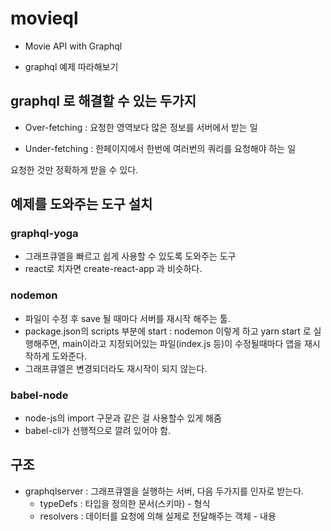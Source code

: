 # movieql

- Movie API with Graphql

- graphql 예제 따라해보기



## graphql 로 해결할 수 있는 두가지

- Over-fetching : 요청한 영역보다 많은 정보를 서버에서 받는 일

- Under-fetching : 한페이지에서 한번에 여러번의 쿼리를 요청해야 하는 일

요청한 것만 정확하게 받을 수 있다. 



## 예제를 도와주는 도구 설치

### graphql-yoga

- 그래프큐엘을 빠르고 쉽게 사용할 수 있도록 도와주는 도구 
- react로 치자면 create-react-app 과 비슷하다.

### nodemon 

- 파일이 수정 후 save 될 때마다 서버를 재시작 해주는 툴.
- package.json의 scripts 부분에 start  : nodemon 이렇게 하고 yarn start 로 실행해주면, main이라고 지정되어있는 파일(index.js 등)이 수정될때마다 앱을 재시작하게 도와준다.
- 그래프큐엘은 변경되더라도 재시작이 되지 않는다. 

### babel-node

- node-js의 import 구문과 같은 걸 사용할수 있게 해줌
- babel-cli가 선행적으로 깔려 있어야 함.



## 구조

- graphqlserver : 그래프큐엘을 실행하는 서버, 다음 두가지를 인자로 받는다. 
   - typeDefs : 타입을 정의한 문서(스키마) - 형식
   - resolvers : 데이터를 요청에 의해 실제로 전달해주는 객체 - 내용